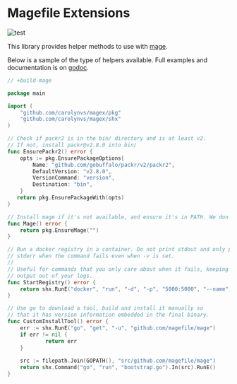 # Magefile Extensions

![test](https://github.com/carolynvs/magex/workflows/test/badge.svg)

This library provides helper methods to use with [mage](https://magefile.org).

Below is a sample of the type of helpers available. Full examples and
documentation is on [godoc](https://godoc.org/github.com/carolynvs/magex).

```go
// +build mage

package main

import (
	"github.com/carolynvs/magex/pkg"
	"github.com/carolynvs/magex/shx"
)

// Check if packr2 is in the bin/ directory and is at least v2.
// If not, install packr@v2.8.0 into bin/
func EnsurePackr2() error {
	opts := pkg.EnsurePackageOptions{
		Name: "github.com/gobuffalo/packr/v2/packr2",
		DefaultVersion: "v2.8.0",
		VersionCommand: "version",
		Destination: "bin",
    }
   return pkg.EnsurePackageWith(opts)
}

// Install mage if it's not available, and ensure it's in PATH. We don't care which version
func Mage() error {
    return pkg.EnsureMage("")
}

// Run a docker registry in a container. Do not print stdout and only print
// stderr when the command fails even when -v is set.
//
// Useful for commands that you only care about when it fails, keeping unhelpful
// output out of your logs.
func StartRegistry() error {
    return shx.RunE("docker", "run", "-d", "-p", "5000:5000", "--name", "registry", "registry:2")
}

// Use go to download a tool, build and install it manually so 
// that it has version information embedded in the final binary.
func CustomInstallTool() error {
	err := shx.RunE("go", "get", "-u", "github.com/magefile/mage")
	if err != nil {
    		return err
	}
    
	src := filepath.Join(GOPATH(), "src/github.com/magefile/mage")
	return shx.Command("go", "run", "bootstrap.go").In(src).RunE()
}
```
